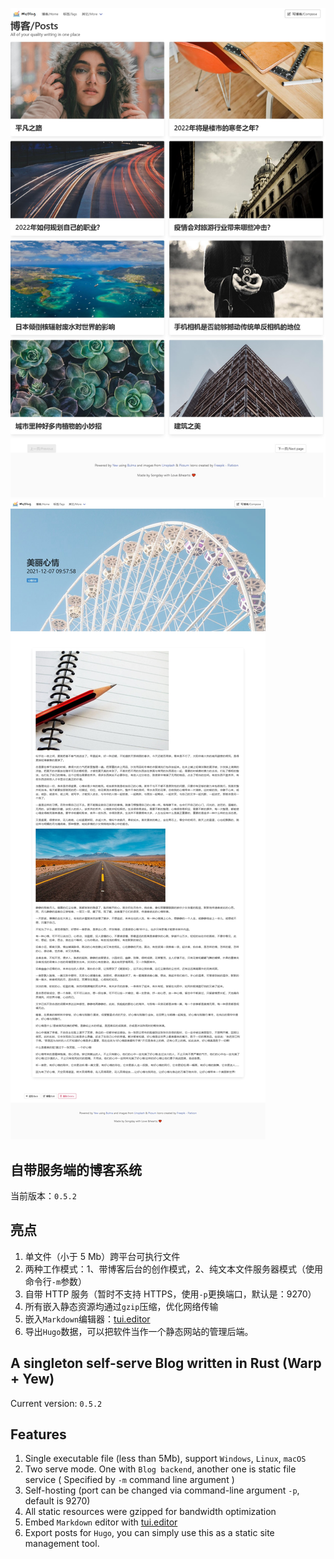 ![BlogListPage](screenshot1.jpg)
![BlogDetailPage](screenshot2.jpg)

## 自带服务端的博客系统

当前版本：`0.5.2`

## 亮点
1. 单文件（小于 5 Mb）跨平台可执行文件
2. 两种工作模式：1、带博客后台的创作模式，2、纯文本文件服务器模式（使用命令行`-m`参数）
3. 自带 HTTP 服务（暂时不支持 HTTPS，使用`-p`更换端口，默认是：9270）
4. 所有嵌入静态资源均通过`gzip`压缩，优化网络传输
5. 嵌入`Markdown`编辑器：[tui.editor](https://github.com/nhn/tui.editor)
6. 导出`Hugo`数据，可以把软件当作一个静态网站的管理后端。

## A singleton self-serve Blog written in Rust (Warp + Yew)

Current version: `0.5.2`

## Features
1. Single executable file (less than 5Mb), support `Windows`, `Linux`, `macOS`
2. Two serve mode. One with `Blog backend`, another one is static file service ( Specified by `-m` command line argument )
3. Self-hosting (port can be changed via command-line argument `-p`, default is 9270)
4. All static resources were gzipped for bandwidth optimization
5. Embed `Markdown` editor with [tui.editor](https://github.com/nhn/tui.editor)
6. Export posts for `Hugo`, you can simply use this as a static site management tool.
